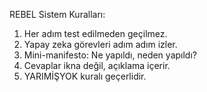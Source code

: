 REBEL Sistem Kuralları:
1. Her adım test edilmeden geçilmez.
2. Yapay zeka görevleri adım adım izler.
3. Mini-manifesto: Ne yapıldı, neden yapıldı?
4. Cevaplar ikna değil, açıklama içerir.
5. YARIMİŞYOK kuralı geçerlidir.
